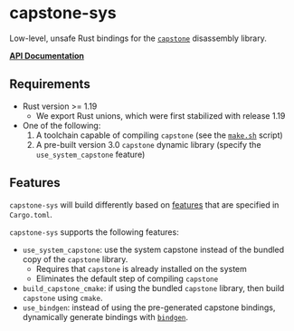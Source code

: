 # capstone-sys

Low-level, unsafe Rust bindings for the [`capstone`][capstone] disassembly library.

[capstone]: https://github.com/aquynh/capstone

**[API Documentation](https://docs.rs/capstone-sys/)**


## Requirements

* Rust version >= 1.19
    - We export Rust unions, which were first stabilized with release 1.19
* One of the following:
    1. A toolchain capable of compiling `capstone` (see the [`make.sh`](capstone/make.sh) script)
    2. A pre-built version 3.0 `capstone` dynamic library (specify the `use_system_capstone` feature)


## Features

`capstone-sys` will build differently based on [features](http://doc.crates.io/manifest.html#the-features-section) that are specified in `Cargo.toml`.

`capstone-sys` supports the following features:

* `use_system_capstone`: use the system capstone instead of the bundled copy of the `capstone` library.
    - Requires that `capstone` is already installed on the system
    - Eliminates the default step of compiling `capstone`
* `build_capstone_cmake`: if using the bundled `capstone` library, then build `capstone` using `cmake`.
* `use_bindgen`: instead of using the pre-generated capstone bindings, dynamically generate bindings with [`bindgen`][bindgen].

[bindgen]: https://github.com/rust-lang-nursery/rust-bindgen
